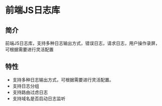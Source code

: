 # 前端JS日志库

## 简介

前端JS日志库，支持多种日志输出方式，错误日志，请求日志，用户操作录屏，可根据需要进行灵活配置
## 特性

- 支持多种日志输出方式，可根据需要进行灵活配置。
- 支持日志分组
- 支持路由过虑日志
- 支持域名是否启动日志监听
